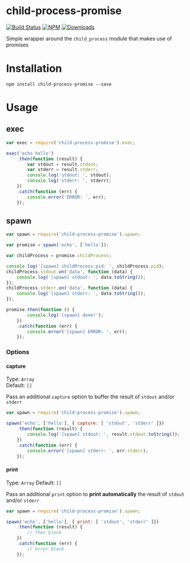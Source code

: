 child-process-promise
=====================

[![Build Status](https://travis-ci.org/patrick-steele-idem/child-process-promise.svg?branch=master)](https://travis-ci.org/patrick-steele-idem/child-process-promise)
[![NPM](https://img.shields.io/npm/v/child-process-promise.svg)](https://www.npmjs.com/package/child-process-promise)
[![Downloads](https://img.shields.io/npm/dm/child-process-promise.svg)](http://npm-stat.com/charts.html?package=child-process-promise)

Simple wrapper around the `child_process` module that makes use of promises

# Installation
```
npm install child-process-promise --save
```

# Usage

## exec
```javascript
var exec = require('child-process-promise').exec;

exec('echo hello')
    .then(function (result) {
        var stdout = result.stdout;
        var stderr = result.stderr;
        console.log('stdout: ', stdout);
        console.log('stderr: ', stderr);
    })
    .catch(function (err) {
        console.error('ERROR: ', err);
    });
```

## spawn
```javascript
var spawn = require('child-process-promise').spawn;

var promise = spawn('echo', ['hello']);

var childProcess = promise.childProcess;

console.log('[spawn] childProcess.pid: ', childProcess.pid);
childProcess.stdout.on('data', function (data) {
    console.log('[spawn] stdout: ', data.toString());
});
childProcess.stderr.on('data', function (data) {
    console.log('[spawn] stderr: ', data.toString());
});

promise.then(function () {
        console.log('[spawn] done!');
    })
    .catch(function (err) {
        console.error('[spawn] ERROR: ', err);
    });
```
### Options

#### capture
Type: `Array`  
Default: `[]`

Pass an additional `capture` option to buffer the result of `stdout` and/or `stderr`

```javascript
var spawn = require('child-process-promise').spawn;

spawn('echo', ['hello'], { capture: [ 'stdout', 'stderr' ]})
    .then(function (result) {
        console.log('[spawn] stdout: ', result.stdout.toString());
    })
    .catch(function (err) {
        console.error('[spawn] stderr: ', err.stderr);
    });
```

#### print
Type: `Array`
Default: `[]`

Pass an additional `print` option to **print automatically** the result of `stdout` and/or `stderr`

```javascript
var spawn = require('child-process-promise').spawn;

spawn('echo', ['hello'], { print: [ 'stdout', 'stderr' ]})
    .then(function (result) {
        // then block
    })
    .catch(function (err) {
        // error block
    });
```